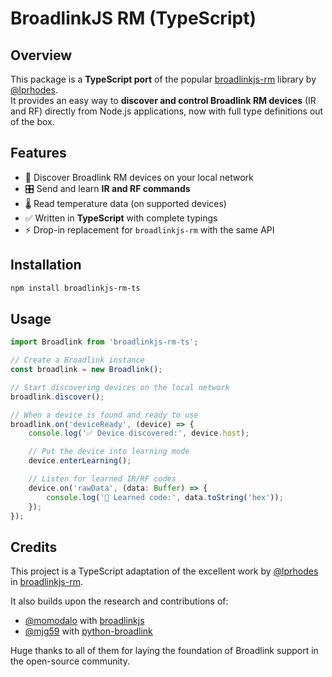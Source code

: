 # BroadlinkJS RM (TypeScript)

## Overview

This package is a **TypeScript port** of the popular [broadlinkjs-rm](https://github.com/lprhodes/broadlinkjs-rm) library by [@lprhodes](https://github.com/lprhodes).  
It provides an easy way to **discover and control Broadlink RM devices** (IR and RF) directly from Node.js applications, now with full type definitions out of the box.

## Features

- 📡 Discover Broadlink RM devices on your local network
- 🎛️ Send and learn **IR and RF commands**
- 🌡️ Read temperature data (on supported devices)
- ✅ Written in **TypeScript** with complete typings
- ⚡ Drop-in replacement for `broadlinkjs-rm` with the same API

## Installation

```bash
npm install broadlinkjs-rm-ts
```

## Usage

```ts
import Broadlink from 'broadlinkjs-rm-ts';

// Create a Broadlink instance
const broadlink = new Broadlink();

// Start discovering devices on the local network
broadlink.discover();

// When a device is found and ready to use
broadlink.on('deviceReady', (device) => {
	console.log('✅ Device discovered:', device.host);

	// Put the device into learning mode
	device.enterLearning();

	// Listen for learned IR/RF codes
	device.on('rawData', (data: Buffer) => {
		console.log('📡 Learned code:', data.toString('hex'));
	});
});
```

## Credits

This project is a TypeScript adaptation of the excellent work by [@lprhodes](https://github.com/lprhodes) in [broadlinkjs-rm](https://github.com/lprhodes/broadlinkjs-rm).

It also builds upon the research and contributions of:

- [@momodalo](https://github.com/momodalo) with [broadlinkjs](https://github.com/momodalo/broadlinkjs)
- [@mjg59](https://github.com/mjg59) with [python-broadlink](https://github.com/mjg59/python-broadlink)

Huge thanks to all of them for laying the foundation of Broadlink support in the open-source community.
